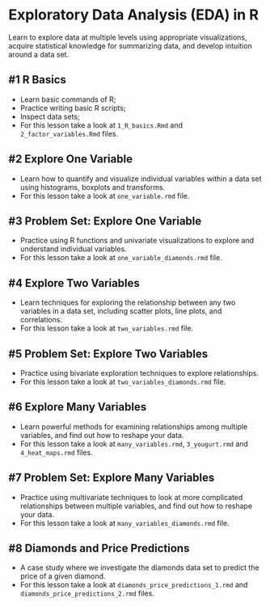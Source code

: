 # Exploratory Data Analysis (EDA) in R

Learn to explore data at multiple levels using appropriate visualizations, acquire statistical knowledge for summarizing data, and develop intuition around a data set.

## #1 R Basics

- Learn basic commands of R;
- Practice writing basic R scripts;
- Inspect data sets;
- For this lesson take a look at `1_R_basics.Rmd` and `2_factor_variables.Rmd` files.

## #2 Explore One Variable

- Learn how to quantify and visualize individual variables within a data set using histograms, boxplots and transforms.
- For this lesson take a look at `one_variable.rmd` file.

## #3 Problem Set: Explore One Variable

- Practice using R functions and univariate visualizations to explore and understand individual variables.
- For this lesson take a look at `one_variable_diamonds.rmd` file.

## #4 Explore Two Variables

- Learn techniques for exploring the relationship between any two variables in a data set, including scatter plots, line plots, and correlations.
- For this lesson take a look at `two_variables.rmd` file.

## #5 Problem Set: Explore Two Variables

- Practice using bivariate exploration techniques to explore relationships.
- For this lesson take a look at `two_variables_diamonds.rmd` file.

## #6 Explore Many Variables

- Learn powerful methods for examining relationships among multiple variables, and find out how to reshape your data.
- For this lesson take a look at `many_variables.rmd`, `3_yougurt.rmd` and `4_heat_maps.rmd` files.

## #7 Problem Set: Explore Many Variables

- Practice using multivariate techniques to look at more complicated relationships between multiple variables, and find out how to reshape your data.
- For this lesson take a look at `many_variables_diamonds.rmd` file.

## #8 Diamonds and Price Predictions

- A case study where we investigate the diamonds data set to predict the price of a given diamond.
- For this lesson take a look at `diamonds_price_predictions_1.rmd` and `diamonds_price_predictions_2.rmd` files.
